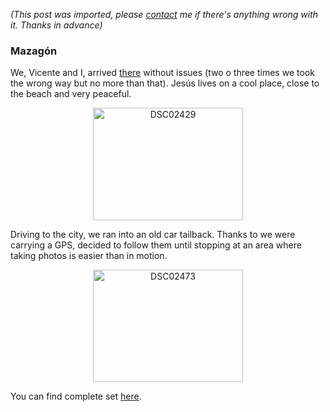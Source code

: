 *(This post was imported, please [contact](/#/contact) me if there's anything wrong with it. Thanks in advance)*

<div class="entry-body">
<h3>Mazag&oacute;n</h3>
<p>
	We, Vicente and I, arrived <a href="/Blog/Archives/2006-October.html#Wednesday%2c+October+11%2c+2006">there</a> without issues (two o three times we took the wrong way but no more than that). Jes&uacute;s lives on a cool place, close to the beach and very peaceful.
</p>
<p align="center">
	<a href="http://www.flickr.com/photos/marcoscobena/269180616/" title="Photo Sharing"><img src="http://static.flickr.com/118/269180616_053075644f_m.jpg" width="240" height="180" alt="DSC02429" /></a>
</p>
<p>
	Driving to the city, we ran into an old car tailback. Thanks to we were carrying a GPS, decided to follow them until stopping at an area where taking photos is easier than in motion.
</p>
<p align="center">
	<a href="http://www.flickr.com/photos/marcoscobena/269192881/" title="Photo Sharing"><img src="http://static.flickr.com/116/269192881_457d44fab7_m.jpg" width="240" height="180" alt="DSC02473" /></a>
</p>
<p>
	You can find complete set <a href="http://flickr.com/photos/marcoscobena/sets/72157594327568569/show/">here</a>.
</p>
</div>
